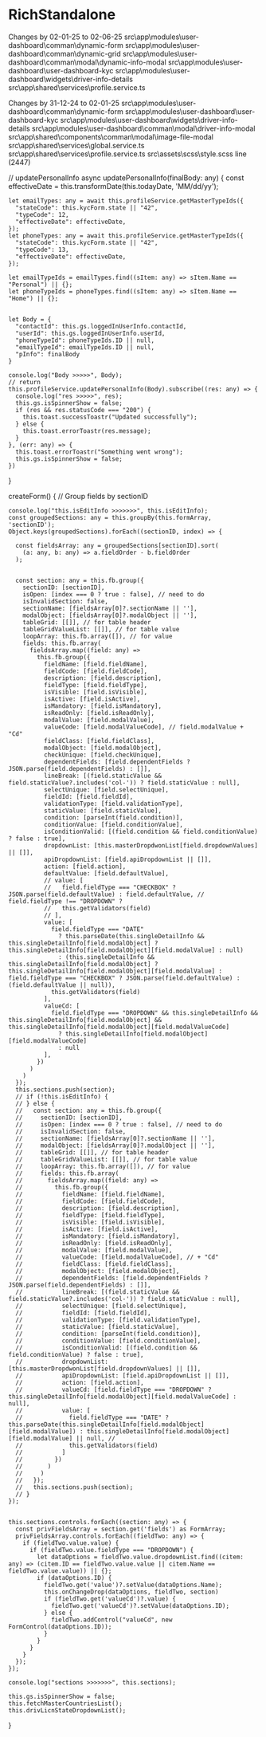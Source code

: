 # RichStandalone
Changes by 02-01-25 to 02-06-25
src\app\modules\user-dashboard\comman\dynamic-form
src\app\modules\user-dashboard\comman\dynamic-grid
src\app\modules\user-dashboard\comman\modal\dynamic-info-modal
src\app\modules\user-dashboard\user-dashboard-kyc
src\app\modules\user-dashboard\widgets\driver-info-details
src\app\shared\services\profile.service.ts


Changes by 31-12-24 to 02-01-25
src\app\modules\user-dashboard\comman\dynamic-form
src\app\modules\user-dashboard\user-dashboard-kyc
src\app\modules\user-dashboard\widgets\driver-info-details
src\app\modules\user-dashboard\comman\modal\driver-info-modal
src\app\shared\components\comman\modal\image-file-modal
src\app\shared\services\global.service.ts
src\app\shared\services\profile.service.ts
src\assets\scss\style.scss line (2447)


 // updatePersonalInfo
  async updatePersonalInfo(finalBody: any) {
    const effectiveDate = this.transformDate(this.todayDate, 'MM/dd/yy');

    let emailTypes: any = await this.profileService.getMasterTypeIds({
      "stateCode": this.kycForm.state || "42",
      "typeCode": 12,
      "effectiveDate": effectiveDate,
    });
    let phoneTypes: any = await this.profileService.getMasterTypeIds({
      "stateCode": this.kycForm.state || "42",
      "typeCode": 13,
      "effectiveDate": effectiveDate,
    });

    let emailTypeIds = emailTypes.find((sItem: any) => sItem.Name == "Personal") || {};
    let phoneTypeIds = phoneTypes.find((sItem: any) => sItem.Name == "Home") || {};


    let Body = {
      "contactId": this.gs.loggedInUserInfo.contactId,
      "userId": this.gs.loggedInUserInfo.userId,
      "phoneTypeId": phoneTypeIds.ID || null,
      "emailTypeId": emailTypeIds.ID || null,
      "pInfo": finalBody
    }

    console.log("Body >>>>>", Body);
    // return
    this.profileService.updatePersonalInfo(Body).subscribe((res: any) => {
      console.log("res >>>>>", res);
      this.gs.isSpinnerShow = false;
      if (res && res.statusCode === "200") {
        this.toast.successToastr("Updated successfully");
      } else {
        this.toast.errorToastr(res.message);
      }
    }, (err: any) => {
      this.toast.errorToastr("Something went wrong");
      this.gs.isSpinnerShow = false;
    })
  }


  createForm() {
    // Group fields by sectionID

    console.log("this.isEditInfo >>>>>>>", this.isEditInfo);
    const groupedSections: any = this.groupBy(this.formArray, 'sectionID');
    Object.keys(groupedSections).forEach((sectionID, index) => {

      const fieldsArray: any = groupedSections[sectionID].sort(
        (a: any, b: any) => a.fieldOrder - b.fieldOrder
      );


      const section: any = this.fb.group({
        sectionID: [sectionID],
        isOpen: [index === 0 ? true : false], // need to do
        isInvalidSection: false,
        sectionName: [fieldsArray[0]?.sectionName || ''],
        modalObject: [fieldsArray[0]?.modalObject || ''],
        tableGrid: [[]], // for table header
        tableGridValueList: [[]], // for table value
        loopArray: this.fb.array([]), // for value
        fields: this.fb.array(
          fieldsArray.map((field: any) =>
            this.fb.group({
              fieldName: [field.fieldName],
              fieldCode: [field.fieldCode],
              description: [field.description],
              fieldType: [field.fieldType],
              isVisible: [field.isVisible],
              isActive: [field.isActive],
              isMandatory: [field.isMandatory],
              isReadOnly: [field.isReadOnly],
              modalValue: [field.modalValue],
              valueCode: [field.modalValueCode], // field.modalValue + "Cd"
              fieldClass: [field.fieldClass],
              modalObject: [field.modalObject],
              checkUnique: [field.checkUnique],
              dependentFields: [field.dependentFields ? JSON.parse(field.dependentFields) : []],
              lineBreak: [(field.staticValue && field.staticValue?.includes('col-')) ? field.staticValue : null],
              selectUnique: [field.selectUnique],
              fieldId: [field.fieldId],
              validationType: [field.validationType],
              staticValue: [field.staticValue],
              condition: [parseInt(field.condition)],
              conditionValue: [field.conditionValue],
              isConditionValid: [(field.condition && field.conditionValue) ? false : true],
              dropdownList: [this.masterDropdwonList[field.dropdownValues] || []],
              apiDropdownList: [field.apiDropdownList || []],
              action: [field.action],
              defaultValue: [field.defaultValue],
              // value: [
              //   field.fieldType === "CHECKBOX" ? JSON.parse(field.defaultValue) : field.defaultValue, // field.fieldType !== "DROPDOWN" ?
              //   this.getValidators(field)
              // ],
              value: [
                field.fieldType === "DATE"
                  ? this.parseDate(this.singleDetailInfo && this.singleDetailInfo[field.modalObject] ? this.singleDetailInfo[field.modalObject][field.modalValue] : null)
                  : (this.singleDetailInfo && this.singleDetailInfo[field.modalObject] ? this.singleDetailInfo[field.modalObject][field.modalValue] : field.fieldType === "CHECKBOX" ? JSON.parse(field.defaultValue) : (field.defaultValue || null)),
                this.getValidators(field)
              ],
              valueCd: [
                field.fieldType === "DROPDOWN" && this.singleDetailInfo && this.singleDetailInfo[field.modalObject] && this.singleDetailInfo[field.modalObject][field.modalValueCode]
                  ? this.singleDetailInfo[field.modalObject][field.modalValueCode]
                  : null
              ],
            })
          )
        )
      });
      this.sections.push(section);
      // if (!this.isEditInfo) {
      // } else {
      //   const section: any = this.fb.group({
      //     sectionID: [sectionID],
      //     isOpen: [index === 0 ? true : false], // need to do
      //     isInvalidSection: false,
      //     sectionName: [fieldsArray[0]?.sectionName || ''],
      //     modalObject: [fieldsArray[0]?.modalObject || ''],
      //     tableGrid: [[]], // for table header
      //     tableGridValueList: [[]], // for table value
      //     loopArray: this.fb.array([]), // for value
      //     fields: this.fb.array(
      //       fieldsArray.map((field: any) =>
      //         this.fb.group({
      //           fieldName: [field.fieldName],
      //           fieldCode: [field.fieldCode],
      //           description: [field.description],
      //           fieldType: [field.fieldType],
      //           isVisible: [field.isVisible],
      //           isActive: [field.isActive],
      //           isMandatory: [field.isMandatory],
      //           isReadOnly: [field.isReadOnly],
      //           modalValue: [field.modalValue],
      //           valueCode: [field.modalValueCode], // + "Cd"
      //           fieldClass: [field.fieldClass],
      //           modalObject: [field.modalObject],
      //           dependentFields: [field.dependentFields ? JSON.parse(field.dependentFields) : []],
      //           lineBreak: [(field.staticValue && field.staticValue?.includes('col-')) ? field.staticValue : null],
      //           selectUnique: [field.selectUnique],
      //           fieldId: [field.fieldId],
      //           validationType: [field.validationType],
      //           staticValue: [field.staticValue],
      //           condition: [parseInt(field.condition)],
      //           conditionValue: [field.conditionValue],
      //           isConditionValid: [(field.condition && field.conditionValue) ? false : true],
      //           dropdownList: [this.masterDropdwonList[field.dropdownValues] || []],
      //           apiDropdownList: [field.apiDropdownList || []],
      //           action: [field.action],
      //           valueCd: [field.fieldType === "DROPDOWN" ? this.singleDetailInfo[field.modalObject][field.modalValueCode] : null],
      //           value: [
      //             field.fieldType === "DATE" ? this.parseDate(this.singleDetailInfo[field.modalObject][field.modalValue]) : this.singleDetailInfo[field.modalObject][field.modalValue] || null, //
      //             this.getValidators(field)
      //           ]
      //         })
      //       )
      //     )
      //   });
      //   this.sections.push(section);
      // }
    });


    this.sections.controls.forEach((section: any) => {
      const privFieldsArray = section.get('fields') as FormArray;
      privFieldsArray.controls.forEach((fieldTwo: any) => {
        if (fieldTwo.value.value) {
          if (fieldTwo.value.fieldType === "DROPDOWN") {
            let dataOptions = fieldTwo.value.dropdownList.find((citem: any) => (citem.ID == fieldTwo.value.value || citem.Name == fieldTwo.value.value)) || {};
            if (dataOptions.ID) {
              fieldTwo.get('value')?.setValue(dataOptions.Name);
              this.onChangeDrop(dataOptions, fieldTwo, section)
              if (fieldTwo.get('valueCd')?.value) {
                fieldTwo.get('valueCd')?.setValue(dataOptions.ID);
              } else {
                fieldTwo.addControl("valueCd", new FormControl(dataOptions.ID));
              }
            }
          }
        }
      });
    });

    console.log("sections >>>>>>>", this.sections);

    this.gs.isSpinnerShow = false;
    this.fetchMasterCountriesList();
    this.drivLicnStateDropdownList();
  }
